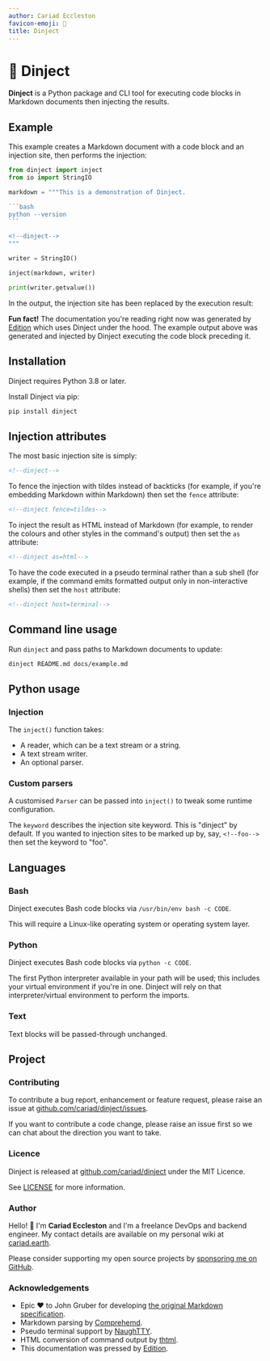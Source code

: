 ```yaml
---
author: Cariad Eccleston
favicon-emoji: 🥪
title: Dinject
---
```


# 🥪 Dinject

**Dinject** is a Python package and CLI tool for executing code blocks in Markdown documents then injecting the results.

<edition value="toc" />

## Example

This example creates a Markdown document with a code block and an injection site, then performs the injection:

~~~python
from dinject import inject
from io import StringIO

markdown = """This is a demonstration of Dinject.

```bash
python --version
```

<!--dinject-->
"""

writer = StringIO()

inject(markdown, writer)

print(writer.getvalue())
~~~

In the output, the injection site has been replaced by the execution result:

<!--edition-exec-->

**Fun fact!** The documentation you're reading right now was generated by [Edition](https://github.com/cariad/edition) which uses Dinject under the hood. The example output above was generated and injected by Dinject executing the code block preceding it.

## Installation

Dinject requires Python 3.8 or later.

Install Dinject via pip:

```bash
pip install dinject
```

## Injection attributes

The most basic injection site is simply:

```markdown
<!--dinject-->
```

To fence the injection with tildes instead of backticks (for example, if you're embedding Markdown within Markdown) then set the `fence` attribute:

```markdown
<!--dinject fence=tildes-->
```

To inject the result as HTML instead of Markdown (for example, to render the colours and other styles in the command's output) then set the `as` attribute:

```markdown
<!--dinject as=html-->
```

To have the code executed in a pseudo terminal rather than a sub shell (for example, if the command emits formatted output only in non-interactive shells) then set the `host` attribute:

```markdown
<!--dinject host=terminal-->
```

## Command line usage

Run `dinject` and pass paths to Markdown documents to update:

```bash
dinject README.md docs/example.md
```

## Python usage

### Injection

The `inject()` function takes:

- A reader, which can be a text stream or a string.
- A text stream writer.
- An optional parser.

### Custom parsers

A customised `Parser` can be passed into `inject()` to tweak some runtime configuration.

The `keyword` describes the injection site keyword. This is "dinject" by default. If you wanted to injection sites to be marked up by, say, `<!--foo-->` then set the keyword to "foo".

## Languages

### Bash

Dinject executes Bash code blocks via `/usr/bin/env bash -c CODE`.

This will require a Linux-like operating system or operating system layer.

### Python

Dinject executes Bash code blocks via `python -c CODE`.

The first Python interpreter available in your path will be used; this includes your virtual environment if you're in one. Dinject will rely on that interpreter/virtual environment to perform the imports.

### Text

Text blocks will be passed-through unchanged.

## Project

### Contributing

To contribute a bug report, enhancement or feature request, please raise an issue at [github.com/cariad/dinject/issues](https://github.com/cariad/dinject/issues).

If you want to contribute a code change, please raise an issue first so we can chat about the direction you want to take.

### Licence

Dinject is released at [github.com/cariad/dinject](https://github.com/cariad/dinject) under the MIT Licence.

See [LICENSE](https://github.com/cariad/dinject/blob/main/LICENSE) for more information.

### Author

Hello! 👋 I'm **Cariad Eccleston** and I'm a freelance DevOps and backend engineer. My contact details are available on my personal wiki at [cariad.earth](https://cariad.earth).

Please consider supporting my open source projects by [sponsoring me on GitHub](https://github.com/sponsors/cariad/).

### Acknowledgements

- Epic ❤️ to John Gruber for developing [the original Markdown specification](https://daringfireball.net/projects/markdown/).
- Markdown parsing by [Comprehemd](https://github.com/cariad/comprehemd).
- Pseudo terminal support by [NaughTTY](https://github.com/cariad/naughtty).
- HTML conversion of command output by [thtml](https://github.com/cariad/thtml).
- This documentation was pressed by [Edition](https://github.com/cariad/edition).
